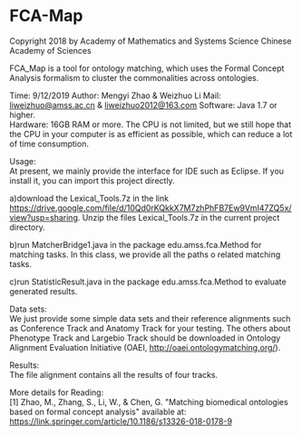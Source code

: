 # FCA-Map
Copyright 2018 by  Academy of Mathematics and Systems Science Chinese Academy of Sciences

FCA_Map is a tool for ontology matching, which uses the Formal Concept Analysis formalism to cluster the commonalities across ontologies.

Time: 9/12/2019  Author: Mengyi Zhao & Weizhuo Li   Mail:  liweizhuo@amss.ac.cn & liweizhuo2012@163.com
Software: Java 1.7 or higher.   
Hardware: 16GB RAM or more. The CPU is not limited, but we still hope that the CPU in your computer is as efficient as possible, which can reduce a lot of time consumption.

Usage:   
At present, we mainly provide the interface for IDE such as Eclipse. If you install it, you can import this project directly.

a)download the Lexical_Tools.7z in the link https://drive.google.com/file/d/10Qd0rKQkkX7M7zhPhFB7Ew9VmI47ZQ5x/view?usp=sharing. Unzip the files Lexical_Tools.7z in the current project directory.

b)run MatcherBridge1.java in the package edu.amss.fca.Method for matching tasks. In this class, we provide all the paths o related matching tasks. 

c)run StatisticResult.java in the package edu.amss.fca.Method to evaluate generated results.

Data sets:  
We just provide some simple data sets and their reference alignments such as Conference Track and Anatomy Track for your testing. The others about Phenotype Track and Largebio Track should be downloaded in Ontology Alignment Evaluation Initiative (OAEI, http://oaei.ontologymatching.org/). 

Results:  
The file alignment contains all the results of four tracks.

More details for Reading:  
[1] Zhao, M., Zhang, S., Li, W., & Chen, G. "Matching biomedical ontologies based on formal concept analysis"  available at:    
https://link.springer.com/article/10.1186/s13326-018-0178-9  
